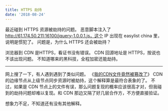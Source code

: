 ```yaml
---
title: HTTPS 劫持
date: '2018-08-24'
---
```


最近碰到 HTTPS 资源被劫持的问题。
恶意脚本注入了 http://61.174.50.211:16100/jquery-1.0.0.1.js，这个 IP 出现在 easylist china 里，说明是惯犯了。
问题是，为什么 HTTPS 还会被劫持？

浏览器到 CDN 是HTTPS，看证书没有错误。
CDN 回源地址是 HTTPS，按说也不该出现问题。
不知道哪来的黑科技，全程加密还能劫持。

---

网上搜了一下，有人遇到遇到了类似问题。
《[我的CDN文件竟然被篡改了](https://luojia.me/2018/05/05/%E6%88%91%E7%9A%84cdn%E6%96%87%E4%BB%B6%E7%AB%9F%E7%84%B6%E8%A2%AB%E7%AF%A1%E6%94%B9%E4%BA%86/)》
CDN 的边缘节点从上级节点同步资源时被劫持，这个解释算是最符合表象的了。
不过，如果是 CDN 节点上的文件有误，那么问题复现的概率应该很高才对，但我碰到的劫持问题却难以复现。和 CDN 那边又隔了好几层合作方，不方便直接验证。

想象力不足，不知道还有没有其他解释。
